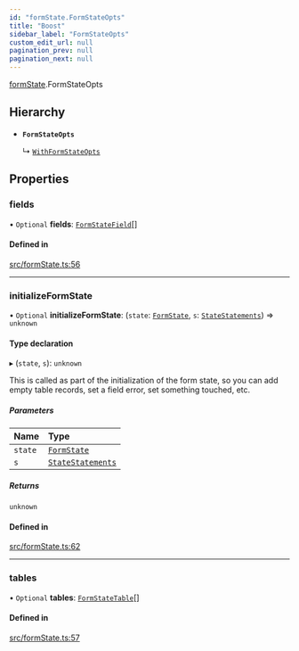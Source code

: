 ```yaml
---
id: "formState.FormStateOpts"
title: "Boost"
sidebar_label: "FormStateOpts"
custom_edit_url: null
pagination_prev: null
pagination_next: null
---
```


[formState](../namespaces/formState.md).FormStateOpts

## Hierarchy

- **`FormStateOpts`**

  ↳ [`WithFormStateOpts`](formState.WithFormStateOpts.md)

## Properties

### fields

• `Optional` **fields**: [`FormStateField`](formState.FormStateField.md)[]

#### Defined in

[src/formState.ts:56](https://github.com/yolmio/boost/blob/5cada48/src/formState.ts#L56)

___

### initializeFormState

• `Optional` **initializeFormState**: (`state`: [`FormState`](../classes/formState.FormState.md), `s`: [`StateStatements`](../classes/statements.StateStatements.md)) => `unknown`

#### Type declaration

▸ (`state`, `s`): `unknown`

This is called as part of the initialization of the form state, so you can add empty table records,
set a field error, set something touched, etc.

##### Parameters

| Name | Type |
| :------ | :------ |
| `state` | [`FormState`](../classes/formState.FormState.md) |
| `s` | [`StateStatements`](../classes/statements.StateStatements.md) |

##### Returns

`unknown`

#### Defined in

[src/formState.ts:62](https://github.com/yolmio/boost/blob/5cada48/src/formState.ts#L62)

___

### tables

• `Optional` **tables**: [`FormStateTable`](formState.FormStateTable.md)[]

#### Defined in

[src/formState.ts:57](https://github.com/yolmio/boost/blob/5cada48/src/formState.ts#L57)
